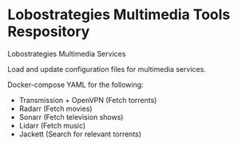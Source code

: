# Lobostrategies Multimedia Tools Respository
Lobostrategies Multimedia Services

Load and update configuration files for multimedia services.

Docker-compose YAML for the following:
- Transmission + OpenVPN (Fetch torrents)
- Radarr (Fetch movies)
- Sonarr (Fetch television shows)
- Lidarr (Fetch music)
- Jackett (Search for relevant torrents)

